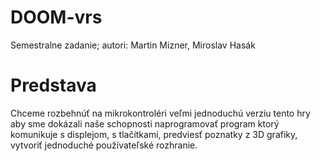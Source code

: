 # DOOM-vrs
Semestralne zadanie; autori: Martin Mizner, Miroslav Hasák

# Predstava
Chceme rozbehnúť na mikrokontroléri veľmi jednoduchú verziu tento hry aby sme dokázali naše schopnosti naprogramovať program ktorý komunikuje s displejom, s tlačítkami, predviesť poznatky z 3D grafiky, vytvoriť jednoduché používateľské rozhranie.

